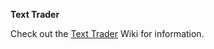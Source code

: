 **Text Trader**

Check out the [Text Trader](https://github.com/MobileApps-Cascadia/texttrader-ios/wiki) Wiki for information.
